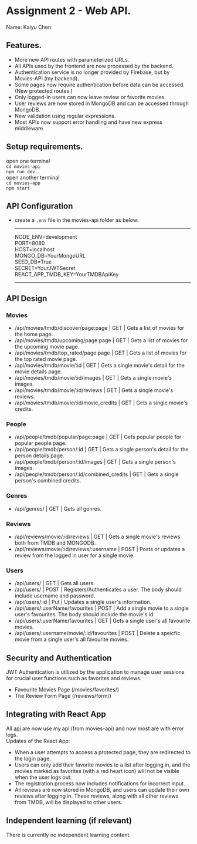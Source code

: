 # Assignment 2 - Web API.

Name: Kaiyu Chen

## Features.

 + More new API routes with parameterized URLs.
 + All APIs used by the frontend are now processed by the backend.
 + Authentication service is no longer provided by Firebase, but by Movies-API (my backend).
 + Some pages now require authentication before data can be accessed. (New protected routes.)
 + Only logged-in users can now leave review or favorite movies.
 + User reviews are now stored in MongoDB and can be accessed through MongoDB.
 + New validation using regular expressions. 
 + Most APIs now support error handling and have new express middleware.
## Setup requirements.

open one terminal  
`cd movies-api`  
`npm run dev`  
open another terminal  
`cd movies-app`  
`npm start`  

## API Configuration

 + create a `.env` file in the movies-api folder as below:
    ______________________
    NODE_ENV=development  
    PORT=8080   
    HOST=localhost  
    MONGO_DB=YourMongoURL  
    SEED_DB=True  
    SECRET=YourJWTSecret  
    REACT_APP_TMDB_KEY=YourTMDBApiKey  
    ______________________

## API Design  

### Movies  
+ /api/movies/tmdb/discover/page:page | GET | Gets a list of movies for the home page.  
+ /api/movies/tmdb/upcoming/page:page | GET | Gets a list of movies for the upcoming movie page.  
+ /api/movies/tmdb/top_rated/page:page | GET | Gets a list of movies for the top rated movie page.  
+ /api/movies/tmdb/movie/:id | GET | Gets a single movie's detail for the movie details page.  
+ /api/movies/tmdb/movie/:id/images | GET | Gets a single movie's images.  
+ /api/movies/tmdb/movie/:id/reviews | GET | Gets a single movie's reviews.  
+ /api/movies/tmdb/movie/:id/movie_credits | GET | Gets a single movie's credits.  

### People  
+ /api/people/tmdb/popular/page:page | GET | Gets popular people for popular people page.  
+ /api/people/tmdb/person/:id | GET | Gets a single person's detail for the person details page.  
+ /api/people/tmdb/person/:id/images | GET | Gets a single person's images.  
+ /api/people/tmdb/person/:id/combined_credits | GET | Gets a single person's combined credits.  

### Genres  
+ /api/genres/ | GET | Gets all genres.  

### Reviews  
+ /api/reviews/movie/:id/reviews | GET | Gets a single movie's reviews both from TMDB and MONGODB.  
+ /api/reviews/movie/:id/reviews/:username | POST | Posts or updates a review from the logged in user for a single movie.  

### Users
+ /api/users/ | GET | Gets all users.  
+ /api/users/ | POST | Registers/Authenticates a user. The body should include username and password.  
+ /api/users/:id | Put | Updates a single user's information.  
+ /api/users/:userName/favourites | POST | Add a single movie to a single user's favourites. The body should include the movie's id.
+ /api/users/:userName/favourites | GET | Gets a single user's all favourite movies.  
+ /api/users/:username/movie/:id/favourites | POST | Delete a speicfic movie from a single user's all favourite movies.

## Security and Authentication

JWT Authentication is utilized by the application to manage user sessions for crucial user functions such as favorites and reviews.  
+ Favourite Movies Page (/movies/favorites/)
+ The Review Form Page (/reviews/form/)

## Integrating with React App

All [api](#api-design) are now use my api (from movies-api) and now most are with error logs.  
Updates of the React App:  
+ When a user attempts to access a protected page, they are redirected to the login page.  
+ Users can only add their favorite movies to a list after logging in, and the movies marked as favorites (with a red heart icon) will not be visible when the user logs out.  
+ The registration process now includes notifications for incorrect input.  
+ All reviews are now stored in MongoDB, and users can update their own reviews after logging in. These reviews, along with all other reviews from TMDB, will be displayed to other users.  

## Independent learning (if relevant)

There is currently no independent learning content.  